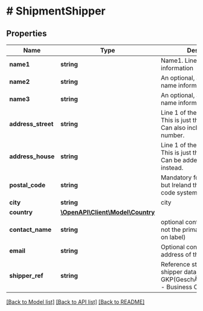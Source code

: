# # ShipmentShipper

## Properties

Name | Type | Description | Notes
------------ | ------------- | ------------- | -------------
**name1** | **string** | Name1. Line 1 of name information |
**name2** | **string** | An optional, additional line of name information | [optional]
**name3** | **string** | An optional, additional line of name information | [optional]
**address_street** | **string** | Line 1 of the street address. This is just the street name. Can also include house number. |
**address_house** | **string** | Line 1 of the street address. This is just the house number. Can be added to street name instead. | [optional]
**postal_code** | **string** | Mandatory for all countries but Ireland that use a postal code system. | [optional]
**city** | **string** | city |
**country** | [**\OpenAPI\Client\Model\Country**](Country.md) |  |
**contact_name** | **string** | optional contact name. (this is not the primary name printed on label) | [optional]
**email** | **string** | Optional contact email address of the shipper | [optional]
**shipper_ref** | **string** | Reference string to the shipper data configured in GKP(GeschÃ¤ftskundenportal - Business Costumer Portal). |

[[Back to Model list]](../../README.md#models) [[Back to API list]](../../README.md#endpoints) [[Back to README]](../../README.md)
